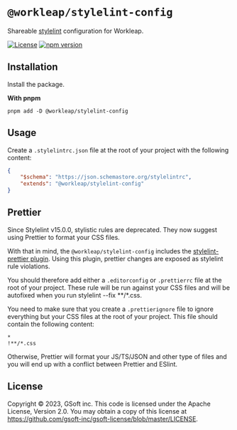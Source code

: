 # `@workleap/stylelint-config`
Shareable [stylelint](https://stylelint.io/) configuration for Workleap.

[![License](https://img.shields.io/badge/License-Apache_2.0-blue.svg)](../../LICENSE)
[![npm version](https://img.shields.io/npm/v/@workleap/stylelint-config)](https://www.npmjs.com/package/@workleap/stylelint-config)

## Installation

Install the package.

**With pnpm**
```shell
pnpm add -D @workleap/stylelint-config
```

## Usage

Create a `.stylelintrc.json` file at the root of your project with the following content:
```json
{
    "$schema": "https://json.schemastore.org/stylelintrc",
    "extends": "@workleap/stylelint-config"
}
```

## Prettier

Since Stylelint v15.0.0, stylistic rules are deprecated. They now suggest using Prettier to format your CSS files.

With that in mind, the `@workleap/stylelint-config` includes the [stylelint-prettier plugin](https://github.com/prettier/stylelint-prettier). Using this plugin, prettier changes are exposed as stylelint rule violations.

You should therefore add either a `.editorconfig` or `.prettierrc` file at the root of your project. These rule will be run against your CSS files and will be autofixed when you run stylelint --fix **/*.css.

You need to make sure that you create a `.prettierignore` file to ignore everything but your CSS files at the root of your project. This file should contain the following content:

```
*
!**/*.css
```

Otherwise, Prettier will format your JS/TS/JSON and other type of files and you will end up with a conflict between Prettier and ESlint.

## License

Copyright © 2023, GSoft inc. This code is licensed under the Apache License, Version 2.0. You may obtain a copy of this license at https://github.com/gsoft-inc/gsoft-license/blob/master/LICENSE.
